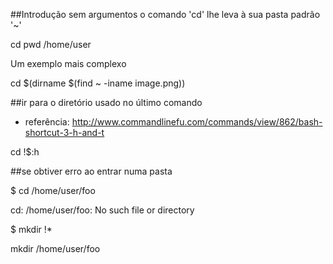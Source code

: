 ##Introdução
sem argumentos o comando 'cd' lhe leva à sua pasta padrão '~'

cd
pwd
/home/user

Um exemplo mais complexo

cd $(dirname $(find ~ -iname image.png))

##ir para o diretório usado no último comando
* referência: http://www.commandlinefu.com/commands/view/862/bash-shortcut-3-h-and-t

cd !$:h

##se obtiver erro ao entrar numa pasta

$ cd /home/user/foo

cd: /home/user/foo: No such file or directory

$ mkdir !*

mkdir /home/user/foo


 